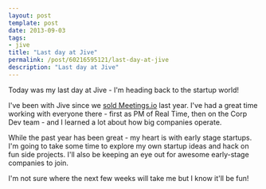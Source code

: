 ```yaml
---
layout: post
template: post
date: 2013-09-03
tags:
- jive
title: "Last day at Jive"
permalink: /post/60216595121/last-day-at-jive
description: "Last day at Jive"
---
```

Today was my last day at Jive - I'm heading back to the startup world!

I've been with Jive since we [sold Meetings.io](http://blog.randylubin.com/post/35532405132/meetings-io-acquisition) last year. I've had a great time working with everyone there - first as PM of Real Time, then on the Corp Dev team - and I learned a lot about how big companies operate.

While the past year has been great - my heart is with early stage startups. I'm going to take some time to explore my own startup ideas and hack on fun side projects. I'll also be keeping an eye out for awesome early-stage companies to join.

I'm not sure where the next few weeks will take me but I know it'll be fun!